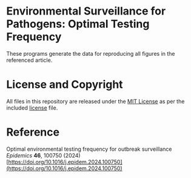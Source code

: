 # Environmental Surveillance for Pathogens: Optimal Testing Frequency

These programs generate the data for reproducing all figures in the referenced article.

# License and Copyright

All files in this repository are released under the [MIT License](https://mit-license.org) as per the included [license](https://github.com/jolejarz/environmental-testing-frequency/blob/main/LICENSE.txt) file.

# Reference

Optimal environmental testing frequency for outbreak surveillance  
*Epidemics* **46**, 100750 (2024)  
[https://doi.org/10.1016/j.epidem.2024.100750](https://doi.org/10.1016/j.epidem.2024.100750)
